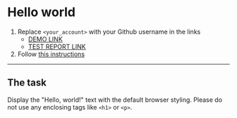 # Hello world

1. Replace `<your_account>` with your Github username in the links
   - [DEMO LINK](https://troospiler.github.io/layout_hello-world/) <br>
   - [TEST REPORT LINK](https://troospieler.github.io/layout_hello-world/report/html_report/)
2. Follow [this instructions](https://mate-academy.github.io/layout_task-guideline/)

---

## The task

Display the "Hello, world!" text with the default browser styling. Please do not
use any enclosing tags like `<h1>` or `<p>`.
